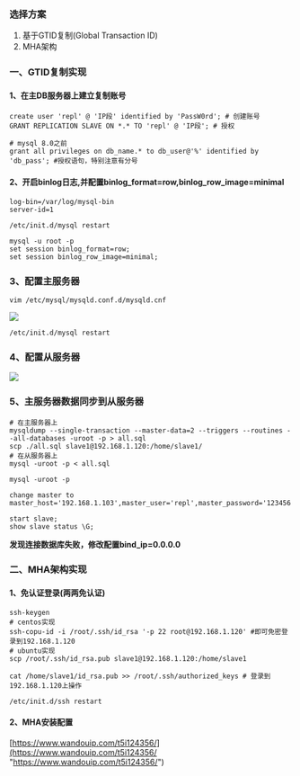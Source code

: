 ### 选择方案
1. 基于GTID复制(Global Transaction ID)
2. MHA架构

### 一、GTID复制实现
#### 1、在主DB服务器上建立复制账号
```shell
create user 'repl' @ 'IP段' identified by 'PassW0rd'; # 创建账号
GRANT REPLICATION SLAVE ON *.* TO 'repl' @ 'IP段'; # 授权

# mysql 8.0之前
grant all privileges on db_name.* to db_user@'%' identified by 'db_pass'; #授权语句，特别注意有分号
```

#### 2、开启binlog日志,并配置binlog_format=row,binlog_row_image=minimal
```shell
log-bin=/var/log/mysql-bin
server-id=1

/etc/init.d/mysql restart

mysql -u root -p
set session binlog_format=row;
set session binlog_row_image=minimal;
```

### 3、配置主服务器
```shell
vim /etc/mysql/mysqld.conf.d/mysqld.cnf
```
![](https://oss.wyxxt.org.cn/images/2021/09/18/6e3999db0bfa4dda4dc23f311f27bc4b.png)
```shell
/etc/init.d/mysql restart
```

### 4、配置从服务器
![](https://oss.wyxxt.org.cn/images/2021/09/18/9d9ff3766ed220ed988bb42fe3fa804d.png)

### 5、主服务器数据同步到从服务器
```shell
# 在主服务器上
mysqldump --single-transaction --master-data=2 --triggers --routines --all-databases -uroot -p > all.sql
scp ./all.sql slave1@192.168.1.120:/home/slave1/
# 在从服务器上
mysql -uroot -p < all.sql
```

```shell
mysql -uroot -p

change master to master_host='192.168.1.103',master_user='repl',master_password='123456',master_auto_position=1;

start slave;
show slave status \G;

```
**发现连接数据库失败，修改配置bind_ip=0.0.0.0**

### 二、MHA架构实现
#### 1、免认证登录(两两免认证)

```shell
ssh-keygen
# centos实现
ssh-copu-id -i /root/.ssh/id_rsa '-p 22 root@192.168.1.120' #即可免密登录到192.168.1.120
# ubuntu实现
scp /root/.ssh/id_rsa.pub slave1@192.168.1.120:/home/slave1

cat /home/slave1/id_rsa.pub >> /root/.ssh/authorized_keys # 登录到192.168.1.120上操作

/etc/init.d/ssh restart

```

#### 2、MHA安装配置
[https://www.wandouip.com/t5i124356/](https://www.wandouip.com/t5i124356/ "https://www.wandouip.com/t5i124356/")